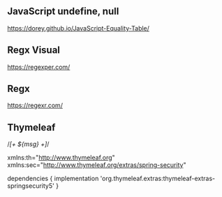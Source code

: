 ## JavaScript undefine, null
https://dorey.github.io/JavaScript-Equality-Table/

## Regx Visual
https://regexper.com/

## Regx
https://regexr.com/

## Thymeleaf
/*[+ ${msg} +]*/

xmlns:th="http://www.thymeleaf.org" xmlns:sec="http://www.thymeleaf.org/extras/spring-security"

dependencies {
  implementation 'org.thymeleaf.extras:thymeleaf-extras-springsecurity5'
}
